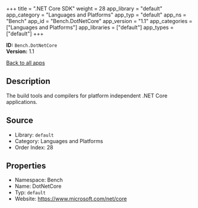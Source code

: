 ﻿+++
title = ".NET Core SDK"
weight = 28
app_library = "default"
app_category = "Languages and Platforms"
app_typ = "default"
app_ns = "Bench"
app_id = "Bench.DotNetCore"
app_version = "1.1"
app_categories = ["Languages and Platforms"]
app_libraries = ["default"]
app_types = ["default"]
+++

**ID:** `Bench.DotNetCore`  
**Version:** 1.1  
<!--more-->

[Back to all apps](/apps/)

## Description
The build tools and compilers for platform independent .NET Core applications.

## Source

* Library: `default`
* Category: Languages and Platforms
* Order Index: 28

## Properties

* Namespace: Bench
* Name: DotNetCore
* Typ: `default`
* Website: <https://www.microsoft.com/net/core>

